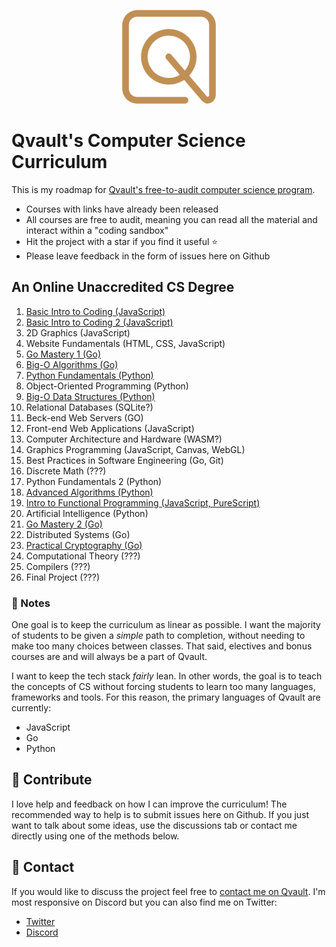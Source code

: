 <p align="center">
  <img src="logo.png">
</p>

# Qvault's Computer Science Curriculum

This is my roadmap for [Qvault's free-to-audit computer science program](https://qvault.io). 

* Courses with links have already been released
* All courses are free to audit, meaning you can read all the material and interact within a "coding sandbox"
* Hit the project with a star if you find it useful ⭐
* Please leave feedback in the form of issues here on Github

## An Online Unaccredited CS Degree

1. [Basic Intro to Coding (JavaScript)](https://qvault.io/basic-intro-to-coding-course/)
2. [Basic Intro to Coding 2 (JavaScript)](https://qvault.io/basic-intro-to-coding-course/)
3. 2D Graphics (JavaScript)
4. Website Fundamentals (HTML, CSS, JavaScript)
5. [Go Mastery 1 (Go)](https://qvault.io/go-mastery-course/)
6. [Big-O Algorithms (Go)](https://qvault.io/big-o-algorithms-course/)
7. [Python Fundamentals (Python)](https://qvault.io/learn-python-course/)
8. Object-Oriented Programming (Python)
9. [Big-O Data Structures (Python)](https://qvault.io/big-o-data-structures-course/)
10. Relational Databases (SQLite?)
11. Beck-end Web Servers (GO)
12. Front-end Web Applications (JavaScript)
13. Computer Architecture and Hardware (WASM?)
14. Graphics Programming (JavaScript, Canvas, WebGL)
15. Best Practices in Software Engineering (Go, Git)
16. Discrete Math (???)
17. Python Fundamentals 2 (Python)
18. [Advanced Algorithms (Python)](https://qvault.io/advanced-algorithms-course/)
19. [Intro to Functional Programming (JavaScript, PureScript)](https://qvault.io/intro-to-functional-programming/)
20. Artificial Intelligence (Python)
21. [Go Mastery 2 (Go)](https://qvault.io/go-mastery-course/)
22. Distributed Systems (Go)
23. [Practical Cryptography (Go)](https://qvault.io/practical-cryptography-course/)
24. Computational Theory (???)
25. Compilers (???)
26. Final Project (???)

### 📝 Notes

One goal is to keep the curriculum as linear as possible. I want the majority of students to be given a *simple* path to completion, without needing to make too many choices between classes. That said, electives and bonus courses are and will always be a part of Qvault.

I want to keep the tech stack *fairly* lean. In other words, the goal is to teach the concepts of CS without forcing students to learn too many languages, frameworks and tools. For this reason, the primary languages of Qvault are currently:

* JavaScript
* Go
* Python

## 👏 Contribute

I love help and feedback on how I can improve the curriculum! The recommended way to help is to submit issues here on Github. If you just want to talk about some ideas, use the discussions tab or contact me directly using one of the methods below.

## 💬 Contact

If you would like to discuss the project feel free to [contact me on Qvault](https://qvault.io/contact/). I'm most responsive on Discord but you can also find me on Twitter:

* [Twitter](https://twitter.com/q_vault)
* [Discord](https://discord.com/invite/HxuxE6Nv)
